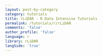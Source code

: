 ```yaml
---
layout: post-by-category
category: tutorials
title: rLiDAR - R Data Intensive Tutorials
permalink: /tutorials/r/rLiDAR
comments: 'false'
author_profile: 'false'
language: r
library: rLiDAR
langSide: 'true'
---
```

